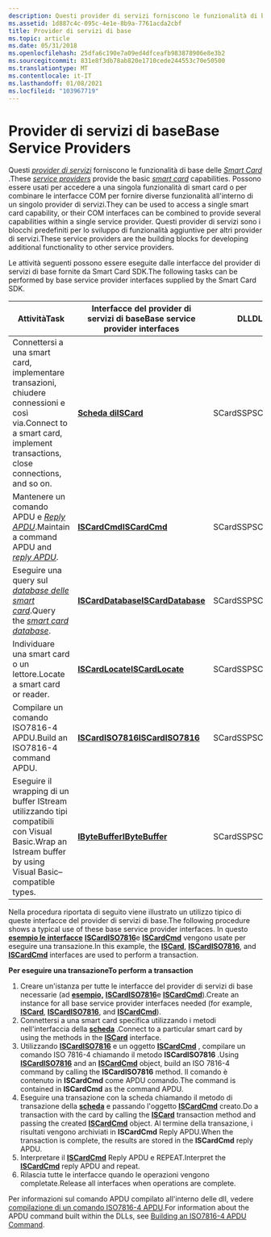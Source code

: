```yaml
---
description: Questi provider di servizi forniscono le funzionalità di base delle smart card.
ms.assetid: 1d887c4c-095c-4e1e-8b9a-7761acda2cbf
title: Provider di servizi di base
ms.topic: article
ms.date: 05/31/2018
ms.openlocfilehash: 25dfa6c190e7a09ed4dfceafb983878906e8e3b2
ms.sourcegitcommit: 831e8f3db78ab820e1710cede244553c70e50500
ms.translationtype: MT
ms.contentlocale: it-IT
ms.lasthandoff: 01/08/2021
ms.locfileid: "103967719"
---
```

# <a name="base-service-providers"></a><span data-ttu-id="e4408-103">Provider di servizi di base</span><span class="sxs-lookup"><span data-stu-id="e4408-103">Base Service Providers</span></span>

<span data-ttu-id="e4408-104">Questi [*provider di servizi*](/windows/desktop/SecGloss/c-gly) forniscono le funzionalità di base delle [*Smart Card*](/windows/desktop/SecGloss/s-gly) .</span><span class="sxs-lookup"><span data-stu-id="e4408-104">These [*service providers*](/windows/desktop/SecGloss/c-gly) provide the basic [*smart card*](/windows/desktop/SecGloss/s-gly) capabilities.</span></span> <span data-ttu-id="e4408-105">Possono essere usati per accedere a una singola funzionalità di smart card o per combinare le interfacce COM per fornire diverse funzionalità all'interno di un singolo provider di servizi.</span><span class="sxs-lookup"><span data-stu-id="e4408-105">They can be used to access a single smart card capability, or their COM interfaces can be combined to provide several capabilities within a single service provider.</span></span> <span data-ttu-id="e4408-106">Questi provider di servizi sono i blocchi predefiniti per lo sviluppo di funzionalità aggiuntive per altri provider di servizi.</span><span class="sxs-lookup"><span data-stu-id="e4408-106">These service providers are the building blocks for developing additional functionality to other service providers.</span></span>

<span data-ttu-id="e4408-107">Le attività seguenti possono essere eseguite dalle interfacce del provider di servizi di base fornite da Smart Card SDK.</span><span class="sxs-lookup"><span data-stu-id="e4408-107">The following tasks can be performed by base service provider interfaces supplied by the Smart Card SDK.</span></span>



| <span data-ttu-id="e4408-108">Attività</span><span class="sxs-lookup"><span data-stu-id="e4408-108">Task</span></span>                                                                                                                   | <span data-ttu-id="e4408-109">Interfacce del provider di servizi di base</span><span class="sxs-lookup"><span data-stu-id="e4408-109">Base service provider interfaces</span></span>         | <span data-ttu-id="e4408-110">DLL</span><span class="sxs-lookup"><span data-stu-id="e4408-110">DLL</span></span>      |
|------------------------------------------------------------------------------------------------------------------------|------------------------------------------|----------|
| <span data-ttu-id="e4408-111">Connettersi a una smart card, implementare transazioni, chiudere connessioni e così via.</span><span class="sxs-lookup"><span data-stu-id="e4408-111">Connect to a smart card, implement transactions, close connections, and so on.</span></span>                                         | [<span data-ttu-id="e4408-112">**Scheda di**</span><span class="sxs-lookup"><span data-stu-id="e4408-112">**ISCard**</span></span>](iscard.md)                 | <span data-ttu-id="e4408-113">SCardSSP</span><span class="sxs-lookup"><span data-stu-id="e4408-113">SCardSSP</span></span> |
| <span data-ttu-id="e4408-114">Mantenere un comando APDU e [*Reply APDU*](/windows/desktop/SecGloss/r-gly).</span><span class="sxs-lookup"><span data-stu-id="e4408-114">Maintain a command APDU and [*reply APDU*](/windows/desktop/SecGloss/r-gly).</span></span>          | [<span data-ttu-id="e4408-115">**ISCardCmd**</span><span class="sxs-lookup"><span data-stu-id="e4408-115">**ISCardCmd**</span></span>](iscardcmd.md)           | <span data-ttu-id="e4408-116">SCardSSP</span><span class="sxs-lookup"><span data-stu-id="e4408-116">SCardSSP</span></span> |
| <span data-ttu-id="e4408-117">Eseguire una query sul [*database delle smart card*](/windows/desktop/SecGloss/s-gly).</span><span class="sxs-lookup"><span data-stu-id="e4408-117">Query the [*smart card database*](/windows/desktop/SecGloss/s-gly).</span></span> | [<span data-ttu-id="e4408-118">**ISCardDatabase**</span><span class="sxs-lookup"><span data-stu-id="e4408-118">**ISCardDatabase**</span></span>](iscarddatabase.md) | <span data-ttu-id="e4408-119">SCardSSP</span><span class="sxs-lookup"><span data-stu-id="e4408-119">SCardSSP</span></span> |
| <span data-ttu-id="e4408-120">Individuare una smart card o un lettore.</span><span class="sxs-lookup"><span data-stu-id="e4408-120">Locate a smart card or reader.</span></span>                                                                                         | [<span data-ttu-id="e4408-121">**ISCardLocate**</span><span class="sxs-lookup"><span data-stu-id="e4408-121">**ISCardLocate**</span></span>](iscardlocate.md)     | <span data-ttu-id="e4408-122">SCardSSP</span><span class="sxs-lookup"><span data-stu-id="e4408-122">SCardSSP</span></span> |
| <span data-ttu-id="e4408-123">Compilare un comando ISO7816-4 APDU.</span><span class="sxs-lookup"><span data-stu-id="e4408-123">Build an ISO7816-4 command APDU.</span></span>                                                                                       | [<span data-ttu-id="e4408-124">**ISCardISO7816**</span><span class="sxs-lookup"><span data-stu-id="e4408-124">**ISCardISO7816**</span></span>](iscardiso7816.md)   | <span data-ttu-id="e4408-125">SCardSSP</span><span class="sxs-lookup"><span data-stu-id="e4408-125">SCardSSP</span></span> |
| <span data-ttu-id="e4408-126">Eseguire il wrapping di un buffer IStream utilizzando tipi compatibili con Visual Basic.</span><span class="sxs-lookup"><span data-stu-id="e4408-126">Wrap an Istream buffer by using Visual Basic–compatible types.</span></span>                                                         | [<span data-ttu-id="e4408-127">**IByteBuffer**</span><span class="sxs-lookup"><span data-stu-id="e4408-127">**IByteBuffer**</span></span>](ibytebuffer.md)       | <span data-ttu-id="e4408-128">SCardSSP</span><span class="sxs-lookup"><span data-stu-id="e4408-128">SCardSSP</span></span> |



 

<span data-ttu-id="e4408-129">Nella procedura riportata di seguito viene illustrato un utilizzo tipico di queste interfacce del provider di servizi di base.</span><span class="sxs-lookup"><span data-stu-id="e4408-129">The following procedure shows a typical use of these base service provider interfaces.</span></span> <span data-ttu-id="e4408-130">In questo [**esempio le interfacce**](iscard.md) [**ISCardISO7816**](iscardiso7816.md)e [**ISCardCmd**](iscardcmd.md) vengono usate per eseguire una transazione.</span><span class="sxs-lookup"><span data-stu-id="e4408-130">In this example, the [**ISCard**](iscard.md), [**ISCardISO7816**](iscardiso7816.md), and [**ISCardCmd**](iscardcmd.md) interfaces are used to perform a transaction.</span></span>

<span data-ttu-id="e4408-131">**Per eseguire una transazione**</span><span class="sxs-lookup"><span data-stu-id="e4408-131">**To perform a transaction**</span></span>

1.  <span data-ttu-id="e4408-132">Creare un'istanza per tutte le interfacce del provider di servizi di base necessarie (ad [**esempio,**](iscard.md) [**ISCardISO7816**](iscardiso7816.md)e [**ISCardCmd**](iscardcmd.md)).</span><span class="sxs-lookup"><span data-stu-id="e4408-132">Create an instance for all base service provider interfaces needed (for example, [**ISCard**](iscard.md), [**ISCardISO7816**](iscardiso7816.md), and [**ISCardCmd**](iscardcmd.md)).</span></span>
2.  <span data-ttu-id="e4408-133">Connettersi a una smart card specifica utilizzando i metodi nell'interfaccia della [**scheda**](iscard.md) .</span><span class="sxs-lookup"><span data-stu-id="e4408-133">Connect to a particular smart card by using the methods in the [**ISCard**](iscard.md) interface.</span></span>
3.  <span data-ttu-id="e4408-134">Utilizzando [**ISCardISO7816**](iscardiso7816.md) e un oggetto [**ISCardCmd**](iscardcmd.md) , compilare un comando ISO 7816-4 chiamando il metodo **ISCardISO7816** .</span><span class="sxs-lookup"><span data-stu-id="e4408-134">Using [**ISCardISO7816**](iscardiso7816.md) and an [**ISCardCmd**](iscardcmd.md) object, build an ISO 7816-4 command by calling the **ISCardISO7816** method.</span></span> <span data-ttu-id="e4408-135">Il comando è contenuto in **ISCardCmd** come APDU comando.</span><span class="sxs-lookup"><span data-stu-id="e4408-135">The command is contained in **ISCardCmd** as the command APDU.</span></span>
4.  <span data-ttu-id="e4408-136">Eseguire una transazione con la scheda chiamando il metodo di transazione della [**scheda**](iscard.md) e passando l'oggetto [**ISCardCmd**](iscardcmd.md) creato.</span><span class="sxs-lookup"><span data-stu-id="e4408-136">Do a transaction with the card by calling the [**ISCard**](iscard.md) transaction method and passing the created [**ISCardCmd**](iscardcmd.md) object.</span></span> <span data-ttu-id="e4408-137">Al termine della transazione, i risultati vengono archiviati in **ISCardCmd** Reply APDU.</span><span class="sxs-lookup"><span data-stu-id="e4408-137">When the transaction is complete, the results are stored in the **ISCardCmd** reply APDU.</span></span>
5.  <span data-ttu-id="e4408-138">Interpretare il [**ISCardCmd**](iscardcmd.md) Reply APDU e REPEAT.</span><span class="sxs-lookup"><span data-stu-id="e4408-138">Interpret the [**ISCardCmd**](iscardcmd.md) reply APDU and repeat.</span></span>
6.  <span data-ttu-id="e4408-139">Rilascia tutte le interfacce quando le operazioni vengono completate.</span><span class="sxs-lookup"><span data-stu-id="e4408-139">Release all interfaces when operations are complete.</span></span>

<span data-ttu-id="e4408-140">Per informazioni sul comando APDU compilato all'interno delle dll, vedere [compilazione di un comando ISO7816-4 APDU](building-an-iso7816-4-apdu-command.md).</span><span class="sxs-lookup"><span data-stu-id="e4408-140">For information about the APDU command built within the DLLs, see [Building an ISO7816-4 APDU Command](building-an-iso7816-4-apdu-command.md).</span></span>

 

 
